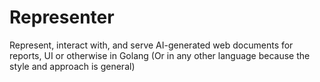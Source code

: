 # Representer

Represent, interact with, and serve AI-generated web documents for reports, UI or otherwise in Golang (Or in any other language because the style and approach is general)
